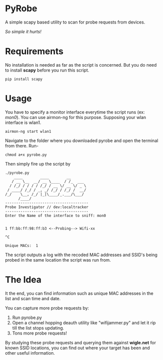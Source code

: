 # PyRobe

A simple scapy based utility to scan for probe requests from devices.

_So simple it hurts!_

# Requirements

No installation is needed as far as the script is concerned. But you do need to install **scapy** before you run this script.

```
pip install scapy
``` 
# Usage

You have to specify a monitor interface everytime the script runs (ex: _mon0_). You can use airmon-ng for this purpose. Supposing your wlan interface is wlan1.

```
airmon-ng start wlan1
```
Navigate to the folder where you downloaded pyrobe and open the terminal from there. Run-

```
chmod a+x pyrobe.py
```
Then simply fire up the script by

```
./pyrobe.py
    ____        ____        __        
   / __ \__  __/ __ \____  / /_  ___  
  / /_/ / / / / /_/ / __ \/ __ \/ _ \ 
 / ____/ /_/ / _, _/ /_/ / /_/ /  __/ 
/_/    \__, /_/ |_|\____/_.___/\___/  
      /____/                          
--------------------------------------
Probe Investigator // dev:localtracker
--------------------------------------
Enter the Name of the interface to sniff: mon0


1 ff:bb:ff:98:ff:b3 <--Probing--> Wifi-xx

^C

Unique MACs:  1
```
The script outputs a log with the recoded MAC addresses and SSID's being probed in the same location the script was run from.

# The Idea

It the end, you can find information such as unique MAC addresses in the list and scan time and date.

You can capture more probe requests by:

  1. Run pyrobe.py
  2. Open a channel hopping deauth utility like "wifijammer.py" and let it rip till the list stops updating.
  3. Tons more probe requests!

By studying these probe requests and querying them against **wigle.net** for known SSID locations, you can find out where your target has been and other useful information.